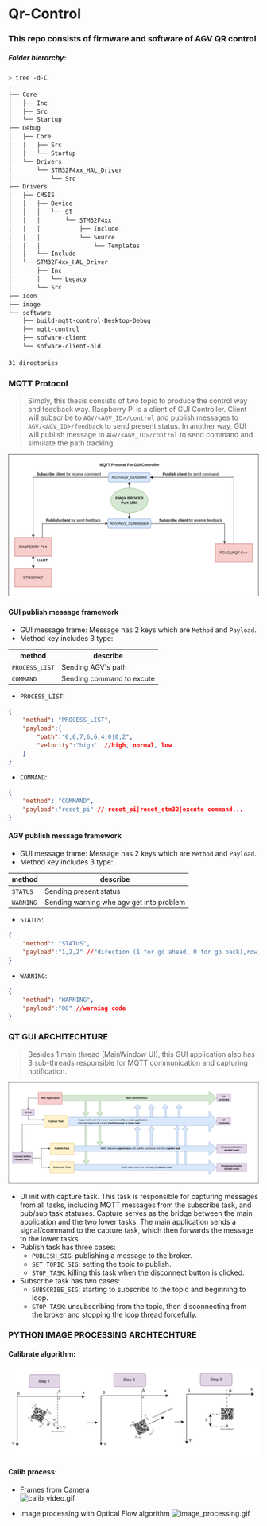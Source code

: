 # Qr-Control

### This repo consists of firmware and software of AGV QR control

##### Folder hierarchy:

```bash
> tree -d-C
.
├── Core
│   ├── Inc
│   ├── Src
│   └── Startup
├── Debug
│   ├── Core
│   │   ├── Src
│   │   └── Startup
│   └── Drivers
│       └── STM32F4xx_HAL_Driver
│           └── Src
├── Drivers
│   ├── CMSIS
│   │   ├── Device
│   │   │   └── ST
│   │   │       └── STM32F4xx
│   │   │           ├── Include
│   │   │           └── Source
│   │   │               └── Templates
│   │   └── Include
│   └── STM32F4xx_HAL_Driver
│       ├── Inc
│       │   └── Legacy
│       └── Src
├── icon
├── image
└── software
    ├── build-mqtt-control-Desktop-Debug
    ├── mqtt-control
    ├── sofware-client
    └── sofware-client-old

31 directories
```

### MQTT Protocol
> Simply, this thesis consists of two topic to produce the control way and feedback way. Raspberry Pi is a client of GUI Controller. Client will subscribe to `AGV/<AGV_ID>/control`  and publish messages to `AGV/<AGV_ID>/feedback` to send present status. In another way, GUI will publish message to `AGV/<AGV_ID>/control` to send command and simulate the path tracking.

<div align=center>

![Framework.png](image%2FFramework.png)

</div>


#### GUI publish message framework
- GUI message frame: Message has 2 keys which are `Method` and `Payload`.
- Method key includes 3 type:

| method            |  describe                  | 
|---                |---                         |
| `PROCESS_LIST`    |Sending AGV's path          |      
| `COMMAND`         |Sending command to excute   |  

- `PROCESS_LIST`:
```json
{
    "method": "PROCESS_LIST",
    "payload":{
        "path":"6,6,7,6,6,4,0|0,2",
        "velocity":"high", //high, normal, low
    }
}
```
- `COMMAND`:
```json
{
    "method": "COMMAND",
    "payload":"reset_pi" // reset_pi|reset_stm32|excute command...
}
```
#### AGV publish message framework

- GUI message frame: Message has 2 keys which are `Method` and `Payload`.
- Method key includes 3 type:

| method            |  describe                                | 
|---                |---                                       |
| `STATUS`          |Sending present status                    |      
| `WARNING`         |Sending warning whe agv get into problem  |


- `STATUS`:
```json
{
    "method": "STATUS",
    "payload":"1,2,2" //"direction (1 for go ahead, 0 for go back),row,column"
}
```
- `WARNING`:
```json
{
    "method": "WARNING",
    "payload":"00" //warning code
}
```


### QT GUI ARCHITECHTURE
> Besides 1 main thread (MainWindow UI), this GUI application also has 3 sub-threads responsible for MQTT communication and capturing notification.
<div align=center>

![gui_multitask.png](image%2Fgui_multitask.png)

</div>

- UI init with capture task. This task is responsible for capturing messages from all tasks, including MQTT messages from the subscribe task, and pub/sub task statuses. Capture serves as the bridge between the main application and the two lower tasks. The main application sends a signal/command to the capture task, which then forwards the message to the lower tasks.
- Publish task has three cases:
    - `PUBLISH_SIG`: publishing a message to the broker.
    - `SET_TOPIC_SIG`: setting the topic to publish.
    - `STOP_TASK`: killing this task when the disconnect button is clicked.
- Subscribe task has two cases:
    - `SUBSCRIBE_SIG`: starting to subscribe to the topic and beginning to loop.
    - `STOP_TASK`: unsubscribing from the topic, then disconnecting from the broker and stopping the loop thread forcefully. 

### PYTHON IMAGE PROCESSING ARCHTECHTURE
#### Calibrate algorithm: 
<div align=center>

![calib_algorithm.jpg](image%2Fcalib_algorithm.jpg)

</div>

#### Calib process: 
+ Frames from Camera            
![calib_video.gif](video%2Fcalib_video.gif)  

+ Image processing with Optical Flow algorithm
![image_processing.gif](video%2Fimage_processing.gif)